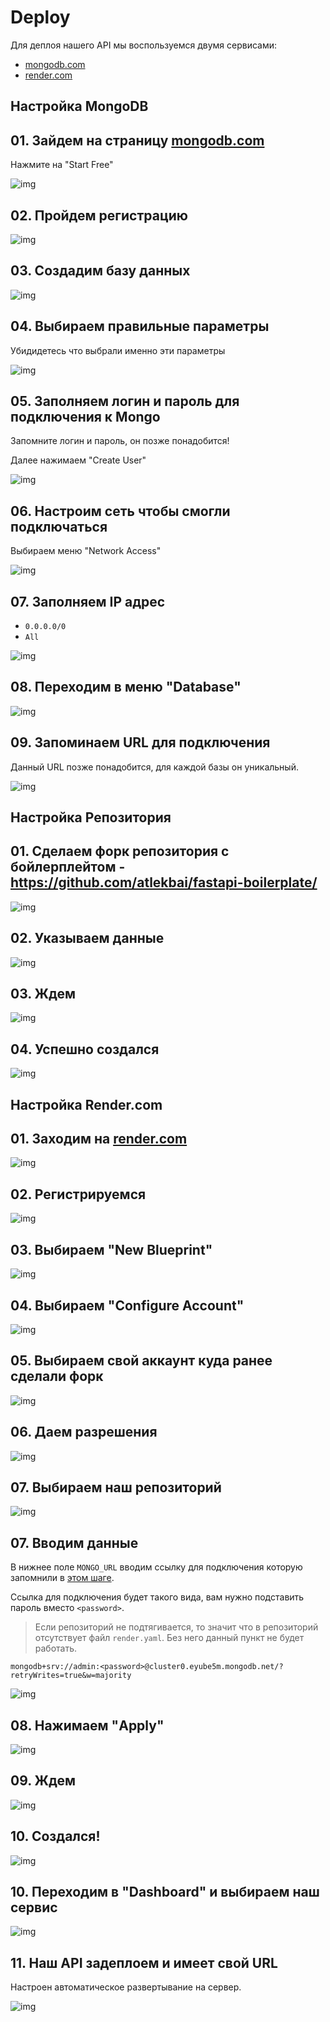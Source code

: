 # Deploy

Для деплоя нашего API мы воспользуемся двумя сервисами:

- [mongodb.com](https://www.mongodb.com/)
- [render.com](https://render.com/)

## Настройка MongoDB

## 01. Зайдем на страницу [mongodb.com](https://www.mongodb.com/)

Нажмите на "Start Free"

![img](./resources/01.png)

## 02. Пройдем регистрацию

![img](./resources/02.png)

## 03. Создадим базу данных

![img](./resources/04.png)

## 04. Выбираем правильные параметры

Убидидетесь что выбрали именно эти параметры

![img](./resources/06.png)

## 05. Заполняем логин и пароль для подключения к Mongo

Запомните логин и пароль, он позже понадобится!

Далее нажимаем "Create User"

![img](./resources/07.png)

## 06. Настроим сеть чтобы смогли подключаться

Выбираем меню "Network Access"

![img](./resources/10.png)

## 07. Заполняем IP адрес

- `0.0.0.0/0`
- `All`

![img](./resources/11.png)

## 08. Переходим в меню "Database"

![img](./resources/112.png)

## 09. Запоминаем URL для подключения

Данный URL позже понадобится, для каждой базы он уникальный.

![img](./resources/12.png)

## Настройка Репозитория

## 01. Сделаем форк репозитория с бойлерплейтом - <https://github.com/atlekbai/fastapi-boilerplate/>

![img](./resources/13.png)

## 02. Указываем данные

![img](./resources/14.png)

## 03. Ждем

![img](./resources/15.png)

## 04. Успешно создался

![img](./resources/16.png)

## Настройка Render.com

## 01. Заходим на [render.com](https://render.com/)

![img](./resources/18.png)

## 02. Регистрируемся

![img](./resources/19.png)

## 03. Выбираем "New Blueprint"

![img](./resources/20.png)

## 04. Выбираем "Configure Account"

![img](./resources/21.png)

## 05. Выбираем свой аккаунт куда ранее сделали форк

![img](./resources/22.png)

## 06. Даем разрешения

![img](./resources/23.png)

## 07. Выбираем наш репозиторий

![img](./resources/24.png)

## 07. Вводим данные

В нижнее поле `MONGO_URL` вводим ссылку для подключения которую запомнили в [этом шаге](#09-запоминаем-url-для-подключения).

Ссылка для подключения будет такого вида, вам нужно подставить пароль вместо `<password>`.

> Если репозиторий не подтягивается, то значит что в репозиторий отсутствует файл `render.yaml`. Без него данный пункт не будет работать.

```
mongodb+srv://admin:<password>@cluster0.eyube5m.mongodb.net/?retryWrites=true&w=majority
```

![img](./resources/26.png)

## 08. Нажимаем "Apply"

![img](./resources/27.png)

## 09. Ждем

![img](./resources/28.png)

## 10. Создался!

![img](./resources/29.png)

## 10. Переходим в "Dashboard" и выбираем наш сервис

![img](./resources/30.png)

## 11. Наш API задеплоем и имеет свой URL

Настроен автоматическое развертывание на сервер.

![img](./resources/31.png)
